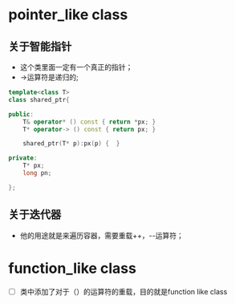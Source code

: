 # pointer_like class

## 关于智能指针

* 这个类里面一定有一个真正的指针；
* ->运算符是递归的;

```C++
template<class T>
class shared_ptr{

public:
    T& operator* () const { return *px; }
    T* operator-> () const { return px; }

    shared_ptr(T* p):px(p) {  }

private:
    T* px;
    long pn;

};
```
## 关于迭代器

* 他的用途就是来遍历容器，需要重载++，--运算符；


# function_like class

- [ ] 类中添加了对于（）的运算符的重载，目的就是function like class
